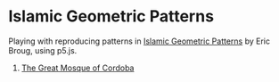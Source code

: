 # Islamic Geometric Patterns

Playing with reproducing patterns in [Islamic Geometric Patterns](https://www.brougs.shop/product/islamic-geometric-patterns-2019-edition-signed-by-author-2/) by Eric Broug, using p5.js.

1. [The Great Mosque of Cordoba](https://editor.p5js.org/bgreenlee/sketches/n2j7dIRI1)